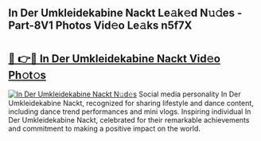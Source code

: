 ## In Der Umkleidekabine Nackt Le𝚊k𝚎d N𝚞𝚍es - Part-8V1 Photos Vid𝚎o Le𝚊ks n5f7X

# <h2><a href="http://fb62zmd.evod.top/?m=In+Der+Umkleidekabine+Nackt">🔗 👉🔴 In Der Umkleidekabine Nackt Vid𝚎o Ph𝚘t𝚘s</a></h2>

[![In Der Umkleidekabine Nackt N𝚞d𝚎s](https://i.imgur.com/8V9OHl7.gif)](http://fb62zmd.evod.top/?m=In+Der+Umkleidekabine+Nackt)
Social media personality In Der Umkleidekabine Nackt, recognized for sharing lifestyle and dance content, including dance trend performances and mini vlogs. Inspiring individual In Der Umkleidekabine Nackt, celebrated for their remarkable achievements and commitment to making a positive impact on the world. 
